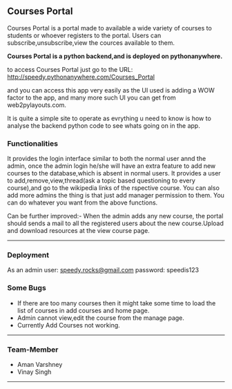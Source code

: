 ## Courses Portal ##

Courses Portal is a portal made to available a wide variety of courses to students or whoever registers to the portal.
Users can subscribe,unsubscribe,view the cources available to them.

**Courses Portal is a python backend,and is deployed on pythonanywhere.**

to access Courses Portal just go to the URL:
		http://speedy.pythonanywhere.com/Courses_Portal

and you can access this app very easily as the UI used is adding a WOW factor to the app, and many more such UI you can get from web2pylayouts.com.

It is quite a simple site to operate as evrything u need to know is how to analyse the backend python code to see whats going on in the app.

### Functionalities ###
It provides the login interface similar to both the normal user annd the admin, once the admin login he/she will have an extra feature to add new courses to the database,which is absent in normal users.
It provides a user to add,remove,view,thread(ask a topic based questioning to every course),and go to the wikipedia links of the rspective course.
You can also add more admins the thing is that just add manager permission to them.
You can do whatever you want from the above functions.

Can be further improved:-
		When the admin adds any new course, the portal should sends a mail to all the registered users about the new course.Upload and download resources at the view course page.
***

### Deployment ###
As an admin user:
	speedy.rocks@gmail.com
password:
	speedis123
	
### Some Bugs ###
 * If there are too many courses then it might take some time to load the list of courses in add courses and home page.
 * Admin cannot view,edit the course from the manage page.
 * Currently Add Courses not working.

 ***

 ### Team-Member ###
 * Aman Varshney
 * Vinay Singh
  
 
 ***
